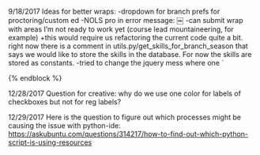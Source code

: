 9/18/2017
Ideas for better wraps:
-dropdown for branch prefs for proctoring/custom ed
-NOLS pro in error message:
￼
-can submit wrap with areas I’m not ready to work yet (course lead mountaineering, for example)
	+this would require us refactoring the current code quite a bit. right now there is a comment in utils.py/get_skills_for_branch_season that says we would like to store the skills in the database. For now the skills are stored as constants.
-tried to change the jquery mess where one <script> is rendered multiple times on the page.
	+currently tough because you can’t add classes to this form very easily as it is set up (requires using the widgets class which is not in use in the CourseSelectionForm class)
	+refactoring to use the <script> only once would need another css class because we need to use a specific <select> element and, when it changes, modify the values of another specific select element


9/19/2017
-After doing some processing this morning from yesterday, I think I understand Django a bit better. It seems like the views.py file is the controller, anything in the templates file is the view, and the model is obviously the models.py file.
-I looked in to a bug fix that Steve put on GitHub (Fix #2628 Allow for missing WildMed course.). This brought me in to wmi code- specifically the course_pre_charge_check() function in wmi/utils.py. Ultimately, the boolean return value of this function is passed (in a dictionary) to a payment module via views.py/apply(). The boolean is stored in a session dict in a payments/utils/payment_redirect(). It’s not clear to me what happens to it after the redirect- it either goes to an authorize page or a summary page, but it’s not obvious what happens after that. Possibly it’s just stored in the db.


9/20/2017
I’m looking in to fixtures in django. A good explanation can be found here: https://docs.djangoproject.com/en/1.11/howto/initial-data/#automatically-loading-initial-data-fixtures. When running tests, we get a deprecation warning: “x/Users/mchey/code/virtualenvs/website/lib/python2.7/site-packages/django/core/management/commands/loaddata.py:239: RemovedInDjango19Warning: initial_data fixtures are deprecated. Use data migrations instead.”
Fixtures are sets of data written in JSON (or whatever) that populate data in the db. Historically, they were commonly used to put initial data in the database upon running a migration. This is no longer supported and was removed in Django 1.9 (we’re still on 1.8).
As of v 1.11, fixtures can be used for tests because Django does not run them during a migration (https://docs.djangoproject.com/en/1.11/topics/testing/tools/#topics-testing-fixtures). This makes me think that we are running fixtures not just for tests but for all migrations- otherwise we would not be getting that warning.
Another deprecation warning: /Users/mchey/code/website/nols_website/staffing/admin.py:105: RemovedInDjango19Warning: ModelAdmin.declared_fieldsets is deprecated and will be removed in Django 1.9. I found two functions that use declared_fields in staffing and payments (admin.py/get_fieldsets()) but it’s not clear that either of those functions is actually driving anything as I searched the project and couldn’t find anywhere where they are being used.

9/21/2017
While trying to figure out the second deprecation warning from yesterday, I came across a NoReverseMatch error in the localhost environment when trying to go to /portal/admin/staffing/staffingquery/add/. Looking in to the code, the error seems to stem from the get_urls method in staffing/admin.py.
UPDATE: just refreshed and the error went away. I had put an unknown field as an experiment in the code I was trying to figure out. It’s fixed now, but I think I have a better understanding of super. My understanding is that it is primarily a means to not repeat code when subclassing. Further, (and pertinent to the situation which I found), it allows “multiple base classes [to] implement the same method” (from the docs). So this code
def get_urls(self):
        urls = super(StaffingQueryAdmin, self).get_urls()
Is just customizing a method from the base StaffingQueryAdmin class.

9/25/2017
Trying to work and listen to Tyrex. Going great. Great album.
Today I’m looking in to how we’re handling GUI tests. The main thing that I’ve been taking away from this is that we want to use page objects to run GUI tests. It seems like they simply provide a layer of abstraction from the HTML etc. When you make changes to the HTML or JS or whatever you don’t have to go in and change your tests as much.

9/26/2017
I’ve been starting to use pycharm for most things python. Some things atom is way better for but for Python development, pycharm obviously comes out on top.
I’m setting up tests for Steve’s donation pages while he’s in Africa. Problem is, he was a bit short on specifics as to what exactly I should test for. First one he said was to make some tests as an authenticated user, but I fail to see what the difference between the two processes would be… I’m going to do my best on this, but it honestly doesn’t seem that necessary. First, I’m going to look at some of the code/the website for the donations and see if there are any differences for an authenticated user. Then, I’m going to use his TestGivingUnauthenticated class as a base for mine and see what happens.
The only thing that I’m noticing is that there is a button to click (‘go to your account’) if you are an authenticated user that appears on the success page. Might be the hardest thing about this is how to get the user to be logged in in the test!

9/27/2017
So the testing has been harder than I thought. The tests themselves are not hard, but there is one thing that seems like it should change on the payment page, so I’m tracing the yarn string through the ball, as it were, to try and fix it. The problem is that there is no button to click to go back and finish donating if you go and add your billing address to your account. So if I add my billing address, I’ll end up having to fill another part of the form out again in order to donate. Things I’ve tried so far:
1) Adding a button back on the page (so far can’t find the ‘hook’ that would do this for me)
2) Looking in to the db to see how many people actually don’t even have addresses but have an account (this failed because I have no idea what I’m doing in the schema there).
 I’m going to continue trying #1 and if that doesn’t work I’ll have to consider whether the test account should just add an address on setup or whether it should go in and add later after starting the donation. Probably doesn’t matter.
Finally, I’d like to make it so we have a test account that is setup before the test starts without going through the interface. It’s automated, but silly that it goes through this process.
UPDATE: I found out where the problem is stemming from. We have a request object with when_finished as a parameter. If that’s not there than we won’t show the button to take the user back to the giving page. It seems we’re setting something called proxy_entity_id to none if that’s not in the params. (See line 212ish in core/views.py).
Yeah, so… that took me a while but I figured it out. It turns out I just have to pass a parameter when instantiating NewAddressPage. The default value of arrived_on_click is False, and I just had to set it to True. Since NewAddressPage is a child class of BasePage, there is a line that says self.get_page() that must reload the page with no parameters in the url which means that our button doesn’t load. Whew.

9/28/2017
I spent a good part of yesterday after fixing the NewAddressPage problem trying to figure out if there was a good way to nuke all the code I had copied from another class (TestGivingUnauthenticated). There is a parent class- core/test-case.py/SeleniumTestCase- that inherits from unittest.TestCase which runs a setUp method. Inside the setUp method, we instantiate a class which returns a bunch of things to config. We pass this around to various testing classes as self.config and it is necessary to run a lot of helper functions. I would like to get rid of the code that I copied from TestGivingUnauthenticated.setUp so that my code is DRY. In order to do that, I could use TestGivingUnauthenticated as my base class and then write just a couple of lines of code to modify that set up process. However, I need to run a couple of things (create user and login) BEFORE I hook in to the TestGivingUnauthenticated class. If I don’t, the testing process will be too far along (ie. it will already have filled out a donation page, when I need my user to be authenticated first).  Unfortunately, I need to get the self.config from TGU, so I have to hook in to that method earlier to do things like login. I wanted to get the config var earlier and then super TGU, but it failed (saying this now, it makes a lot of sense that I can’t do that). Things I tried:
1. Getting the var by extending SeleniumTestCase and then instantiating the TGU in TGA.setUp (this might yet work…)
2. Getting the var by using unittest.TestCase @classmethod  setupClass (totally unrelated functionality to what I’m trying to accomplish, it turns out)
3. Using some methods like tools.activate_and_connect which seemed promising initially but turned out to also require a config var.
I’ll try number one again to see if that might work but I’m not optimistic…
I figured this out. I just asked Suresh and he said I could just reorganize the classes. In retrospect this seems obvious but I didn’t want to mess with Steve’s code.

10/3/2017
I’m on to working with Django tests. Right now I’m running in to an issue where I try to submit a form to the gifts and it redirects me to an admissions application page. It may have something to do with the code I copied and pasted, but right now I can’t find what could be causing this.
UPDATE: Currently, the redirect is only happening when I’m running tests with the database. If I run them in the shell, it’s no problem. This is making me think that it’s probably some type of configuration that’s missing…
To be more specific. The url that it’s redirecting to is '/portal/admissions/open/apply/‘. It should be heading to ‘portal/payment/authorize/‘.
10/4/2017
Still unsure what could be happening.
So I’m trying to debug with ipdb (cool new tool!) starting from line 72 in create_gift_order.
I tried setting a break point (break /Users/mchey/code/virtualenvs/website/lib/python2.7/site-packages/django/db/backends/base/base.py : 173) in ipdb and am playing with objects… It’s the end of the day but this could prove to be a helpful place to start tomorrow.
10/05/2017
Ok, so. I asked Suresh and am pretty happy I did. It’s definitely a problem with the data in the testbase. We’re going to rebuild the testbase and he’s going to set me up with a local orvm. We’re waiting for lunch time to rebuild it so I’m looking in to Django CMS at the moment.
UPDATE @ 12:43
We started running the rebuild about 20 minutes ago. While it’s doing it’s thing, I’m reading up on Django CMS.
So far what I’m learning is that the CMS is designed to incorporate other application functionality. They use the example of the polling app. The polling app can be pretty simply added to a CMS project with just a few steps.
The execute() function pretty much runs all the sql, so if you need to see output this is a good place to go:
/Users/mchey/code/virtualenvs/website/lib/python2.7/site-packages/django/db/backends/oracle/base.py (Line 474)
In order to get output you can print self. param_generator(params)

10/9/2017
I’ve been working on an issue for Custom Ed and its been a bit more complex than I’d hoped. Basically, they need to show travel and passport info forms for ALL international custom ed courses. It’s hard to tell what exactly is driving this. On line 2100 of core/models I can change need_passport to True , and show the passport form. However there is a bunch more logic to wrestle with and I haven’t found out how to toggle the arrival/travel info yet at all… I’ll go ahead and try that next.
Tried setting need_passport_checkbox = True and all I got was this:

￼
Makes sense. So… still trying…
In the show_travel_info function in admissions/dashboard/student_forms_view.py line 2169, returning true causes load_saved_forms to instantiate a class that will cause the required forms to appear. Pretty confused about the way show_travel_info works though.
This self.csr object in admissions/dashboard/student_forms_view.py comes from the CourseStatusRecordTab. Csr.course however is CourseTab.
UPDATE: It looks like the only thing driving whether we show travel info or not is whether the course has a minimum age that is less than or equal to 14 per line 2171 in admissions/dashboard/student_forms_view.py. It looked that simple and I thought it couldn’t be but it is. Not sure what I should do about that. There should be a better way, obviously, but I’m not sure whether or not I should tackle it. Next thing I’m going to find out is what I can do to toggle the passport fields.

10/11/2017
It’s taken a few days to put together everything, but here is a synopsis.
The clientcoursedashboard comes from the Django Admin side of things. When we call need_passport_visa() it calls another function which checks if there is an attribute clientcoursedashboard. (This was giving me problems because there were no clientcoursedashboards enabled on my testbase account. Once I made my own settings file that imported the other settings but called the main testbase (PORTAL) account, I figured it out.) Once that happens, need_passport_visa() checks to see if there is any locations data. I just populated that field by doing a migration so that Custom Ed can put in a location.
The other thing that I need to look in to is how we display travel information for these courses. Right now (I may have mentioned this before) we display it based on the course minimum age. I’ll have to see about resolving that.
I’m running some tests to make sure that I didn’t mess anything up. In the meantime I need to think about things to test here.
-Test that dashboard shows passport info if coming from an international course for custom ed
-Test that dashboard shows passport info if coming from certain international courses


10/16/2018
I’m still trying to debug the gift tests. It looks like the url is being changed down in the stack on line 661 of /Users/mchey/code/virtualenvs/website/lib/python2.7/site-packages/django/test/client.py in handle_redirects()
UPDATE: still looking a few hours later. handle_redirects is called a lot, and there is a lot that happens between those calls. In get() line 499 in client.py the response object is also returned altered. This puts us closer to the actual alteration but not right on it.
UPDATE 1:09: I found the offending code: it’s in /Users/mchey/code/website/nols_website/payment/decorators.py on line 109. For some reason order.total amount is set to zero. Not sure why just yet.
UPDATE 2:30: I found that the problem is we’re hitting /Users/mchey/code/website/nols_website/payment/decorators.py and on line 107 redirecting to ‘open_apply’ if we don’t have an order.total_amount. Not sure why this is coming in at zero but I’m currently debugging in /Users/mchey/code/website/nols_website/alumni/views_gift.py.
Takeaway: next time you get weird redirects, just search for something like ‘reverse(‘open_apply’)’ instead of following an epic stack trace that takes hours to follow.
UPDATE 3:14: I tried converting the int to a float and got a different redirect… Going to go climb and will pick up later.

10/17/2017
The redirect I got was actually just back to that same page that we start on (validation error after I put in the float). Now I’m looking at why the order amount is coming in blank. It looks like there are two classes: Order and LineItem. They’re related through a method in Order called total_amount that’s decorated with @property. It puts all the line items in a list comp and does sum on that while calling line_total() on each line item.
I just compared the data with the data coming through the form (maybe should have done that last week). It looks like there is a csrfmiddlewaretoken that is being given out.
Ok, per this answer on stackoverflow: https://stackoverflow.com/questions/25003527/how-do-you-include-a-csrf-token-when-testing-a-post-endpoint-in-django the csrfmiddlewaretoken is not needed in Django tests.
One critical piece of code, the method line_total() on line 298 of /Users/mchey/code/website/nols_website/payment/models.py is not being called in the tests. This is because order.line_items.select_related() returns an empty list…
The question right now seems to be: why is order not not being related to line_item in the test? Maybe that begs the question: what is different about the object being created on the site vs that being created in the Django test?
UPDATE 6:07
I couldn’t figure this out for the life of me so I’m taking a stab again at home after an extended break. It occurs to me that the only difference between the two order objects is that one has a non-empty line_items.select_related()
UPDATE 7:20
Order.line_item.select_related(‘order’) works on the test. This, however, does not answer why one test fails but another does not.

10/18/2017
Ok it’s more or less solved. After figuring out last night that inserting a parameter in to select_related() would solve it, that was the fix we decided on. Basically, Steve decided this was a bug and had me change /Users/mchey/code/website/nols_website/payment/models.py line 125 to have an ‘order’ param in select_related.

10/25/2017
Steve asked me to look in to a problem with the encoding.
These are some of the articles I’ve been looking at:
https://www.joelonsoftware.com/2003/10/08/the-absolute-minimum-every-software-developer-absolutely-positively-must-know-about-unicode-and-character-sets-no-excuses/
https://stackoverflow.com/questions/19212306/whats-the-difference-between-ascii-and-unicode
https://stackoverflow.com/questions/16467479/normalizing-unicode
What I’ve learned is that, first, encoding is really complicated.
Beyond that, my understanding is that ASCII the oldest standard. Numbers between 32 and 127 was reserved for characters found in American English. Above 128 things were really messy because everyone tried to come up with their own standards (up to 255 because bytes have room for 8 bits).
Along came Unicode to solve this problem by encoding every language in a system. Every character is encoded in something like this U+0639.
Then they invented UTF-8 which was actually just a means of storing unicode using 1 byte up to 128 (so it really just looks like ASCII), and up to six bytes for everything past that. There are other ways of encoding unicode as well, but UTF-8 is the most common.
Ok, so just encode in UTF-8… right?
Yeah except we ran in to a problem where Oracle equates char length to bytes (ie. 1 char = 1 byte), even though that is not the case for unicode above 128. So when we tried to put some non-ASCII characters in a column with a max length of 20, we ran in to space constraints.
So we have a few options to go in to. One of them is to simply ‘normalize’ our data and convert any characters with greater than 1 bytes to ASCII. This seems like it may be the simplest option and I’m not sure what else would work.

11/27/2017
Just got back to Lander!
Steve assigned a ticket to me in GitHub. Basically when we’re getting the client IP we assume that there is only one IP in a list. This is faulty logic and causes failures when we get more than one IP in our list.
Ok so I’m researching some stuff called memcache. Right now I understand that memcache is a service that allocates server memory intelligently so that it can use the full amount of memory when multiple servers are working together in a web app. That’s bringing me to TCP. Per this stack overflow question, TCP is a protocol for sending data between IP addresses, telling the server the data actually arrived, etc. (UDP is another protocol that has only a little bit of metadata like a port number and no reliability).


11/29/2017
A few quick notes on setting up your environment:
-I still need to find a better way to manage my dot files.
-It’s worth continuing to upload atom prefs to GitHub
-If Bpython is having issues this seemed to help: $ export PYTHONSTARTUP=~/.pythonrc
-Add what virtualenv you’re in to zsh

12/1/2017
NOTES:
Using the api to post new data using a csv file (python has a csv module), next level would be generating a relationship (it could be a relationship to me) (password will be ttt user t)

select * from AUTH_USER where ID = 10607265 Anne Hayford = 10607265
39030166
Find static files and look in js for problem


12/9/2017
I’m working in JavaScript trying to debug a problem that has two of the same elements on the page rendering differently. They are in a separate tab, but should look the same. The css is different. On the element that is rendering correctly the css is position: absolute; left: 100px; top: 0px; on the one where it is wrong the css is position: absolute; left: 0px; top: 100px;
Going home. The differences are coming from the JS (which I knew). Tomorrow I’m going to look in to why the ‘textContent’ is changed in the JS when TileStageView is called.

12/10/2017
Getting close to fixing this thing after working on it for just about three days :p. The problem is fairly simple: isotope.js just needs to be loaded after a user clicks on the tabs. It just didn’t occur to me until later that the tabbed structure wasn’t playing nice with isotopes’ grid system. Right now I modified the for loop that was there before, but I still have a ways to go. I might try to do it with out jQuery if possible.


12/15/2017
Notes for templates from Emily:
-Extends bootstrap/base.html
-block content_header
Places looked for relevant Django templates: see templates_search.txt

12/16/2017
Questions re site design:
-Arrow defaults to mud: do we want it to be black? Haven’t found an example of black arrows on the site…
-Where should the ‘more ways to give’ link go to?
-try https://djangosnippets.org/snippets/863/ or  http://garmoncheg.blogspot.com/2014/05/implementing-multiple-radio-select.html
-

12/22/2017
Places custom checkboxes or radio buttons exist:
/Users/mchey/code/website/nols_website/admissions/dashboard/templates/admissions/dashboard/payment/

12/27/2017
It’s easy to forget how to include javascript resources in Django templates. Here is a reminder how:
{% block extra_head %}
{{ block.super }}
<script type="text/javascript" src="{% static 'alumni/js/alumni.js' %}"></script>`
{% endblock %}

12/28/2017
Question for creative: why do we use one color for labels of checkboxes but not for reg labels?

12/29/2017
Here is the question to figure out which processes might be causing the issue with python-ide:
https://askubuntu.com/questions/314217/how-to-find-out-which-python-script-is-using-resources
